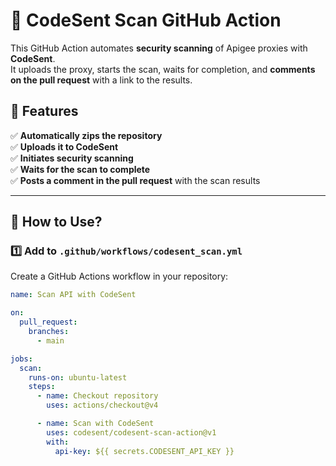 # 🚀 CodeSent Scan GitHub Action

This GitHub Action automates **security scanning** of Apigee proxies with **CodeSent**.  
It uploads the proxy, starts the scan, waits for completion, and **comments on the pull request** with a link to the results.

## 📌 Features
✅ **Automatically zips the repository**  
✅ **Uploads it to CodeSent**  
✅ **Initiates security scanning**  
✅ **Waits for the scan to complete**  
✅ **Posts a comment in the pull request** with the scan results  

---

## 🚀 **How to Use?**

### **1️⃣ Add to `.github/workflows/codesent_scan.yml`**
Create a GitHub Actions workflow in your repository:

```yaml
name: Scan API with CodeSent

on:
  pull_request:
    branches:
      - main

jobs:
  scan:
    runs-on: ubuntu-latest
    steps:
      - name: Checkout repository
        uses: actions/checkout@v4

      - name: Scan with CodeSent
        uses: codesent/codesent-scan-action@v1
        with:
          api-key: ${{ secrets.CODESENT_API_KEY }}
